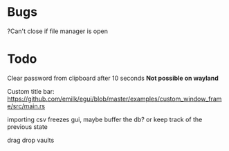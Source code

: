 # Bugs
?Can't close if file manager is open

# Todo
Clear password from clipboard after 10 seconds **Not possible on wayland**

Custom title bar:
https://github.com/emilk/egui/blob/master/examples/custom_window_frame/src/main.rs

importing csv freezes gui, maybe buffer the db? or keep track of the previous state

drag drop vaults